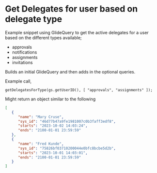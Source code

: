 # Get Delegates for user based on delegate type

Example snippet using GlideQuery to get the active delegates for a user based on the different types available;

- approvals
- notifications
- assignments
- invitations

Builds an initial GlideQuery and then adds in the optional queries.

Example call,

```
getDelegatesForType(gs.getUserID(), [ "approvals", "assignments" ]);
```

Might return an object similar to the following

```json
[
   {
      "name": "Mary Cruse",
      "sys_id": "46d77b47a9fe1981007c0b3faff3edf8",
      "starts": "2023-10-02 14:03:24",
      "ends": "2100-01-01 23:59:59"
   },
   {
      "name": "Fred Kunde",
      "sys_id": "75826bf03710200044e0bfc8bcbe5d2b",
      "starts": "2023-10-01 14:03:01",
      "ends": "2100-01-01 23:59:59"
   }
]
```

